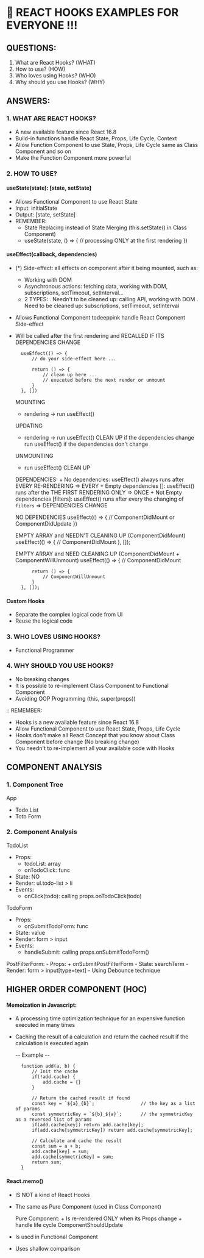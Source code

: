 # :rocket: REACT HOOKS EXAMPLES FOR EVERYONE !!!

## QUESTIONS:
1. What are React Hooks? (WHAT)
2. How to use? (HOW)
3. Who loves using Hooks? (WHO)
4. Why should you use Hooks? (WHY)

## ANSWERS:

### 1. WHAT ARE REACT HOOKS?
- A new available feature since React 16.8
- Build-in functions handle React State, Props, Life Cycle, Context
- Allow Function Component to use State, Props, Life Cycle same as Class Component and so on
- Make the Function Component more powerful

### 2. HOW TO USE?

#### useState(state): [state, setState]
- Allows Functional Component to use React State
- Input: initialState
- Output: [state, setState]
- REMEMBER:
  + State Replacing instead of State Merging (this.setState() in Class Component)
  + useState(state, () => {
    // processing ONLY at the first rendering
  })

#### useEffect(callback, dependencies)

- (*) Side-effect: all effects on component after it being mounted, such as:
    + Working with DOM
    + Asynchronous actions: fetching data, working with DOM, subscriptions, setTimeout, setInterval...
    + 2 TYPES:
        . Needn't to be cleaned up: calling API, working with DOM
        . Need to be cleaned up: subscriptions, setTimeout, setInterval

- Allows Functional Component todeeppink handle React Component Side-effect
- Will be called after the first rendering and RECALLED IF ITS DEPENDENCIES CHANGE

        useEffect(() => {
            // do your side-effect here ...

            return () => {
                // clean up here ...
                // executed before the next render or unmount
            }
        }, [])

    MOUNTING
    - rendering -> run useEffect()

    UPDATING
    - rendering -> run useEffect() CLEAN UP if the dependencies change
                   run useEffect() if the dependencies don't change

    UNMOUNTING
    - run useEffect() CLEAN UP

    DEPENDENCIES: 
        + No dependencies: useEffect() always runs after EVERY RE-RENDERING                         => EVERY
        + Empty dependencies []: useEffect() runs after the THE FIRST RENDERING ONLY                => ONCE
        + Not Empty dependencies [filters]: useEffect() runs after every the changing of `filters`  => DEPENDENCIES CHANGE

    NO DEPENDENCIES
        useEffect(() => {
            // ComponentDidMount or ComponentDidUpdate
        })

    EMPTY ARRAY and NEEDN'T CLEANING UP (ComponentDidMount)
        useEffect(() => {
            // ComponentDidMount
        }, []);

    EMPTY ARRAY and NEED CLEANING UP (ComponentDidMount + ComponentWillUnmount)
        useEffect(() => {
            // ComponentDidMount

            return () => {
                // ComponentWillUnmount
            }
        }, []);
    
#### Custom Hooks
- Separate the complex logical code from UI
- Reuse the logical code

### 3. WHO LOVES USING HOOKS?
- Functional Programmer

### 4. WHY SHOULD YOU USE HOOKS?
- No breaking changes
- It is possible to re-implement Class Component to Functional Component
- Avoiding OOP Programming (this, super(props))

:: REMEMBER:
- Hooks is a new available feature since React 16.8
- Allow Functional Component to use React State, Props, Life Cycle
- Hooks don't make all React Concept that you know about Class Component before change (No breaking change)
- You needn't to re-implement all your available code with Hooks


## COMPONENT ANALYSIS

### 1. Component Tree

App
+ Todo List
+ Toto Form


### 2. Component Analysis

TodoList
  - Props:
      + todoList: array
      + onTodoClick: func
  - State: NO
  - Render: ul.todo-list > li
  - Events:
      + onClick(todo): calling props.onTodoClick(todo)

TodoForm
  - Props:
      + onSubmitTodoForm: func
  - State: value
  - Render: form > input
  - Events:
      + handleSubmit: calling props.onSubmitTodoForm()

PostFilterForm:
    - Props:
        + onSubmitPostFilterForm
    - State: searchTerm
    - Render: form > input[type=text]
    - Using Debounce technique

## HIGHER ORDER COMPONENT (HOC)

#### Memoization in Javascript:
- A processing time optimization technique for an expensive function executed in many times
- Caching the result of a calculation and return the cached result if the calculation is executed again

    -- Example --

        function add(a, b) {
            // Init the cache
            if(!add.cache) {
                add.cache = {}
            }

            // Return the cached result if found
            const key = `${a}_{b}`;                 // the key as a list of params
            const symmetricKey = `${b}_${a}`;       // the symmetricKey as a reversed list of params 
            if(add.cache[key]) return add.cache[key];
            if(add.cache[symmetricKey]) return add.cache[symmetricKey];

            // Calculate and cache the result
            const sum = a + b;
            add.cache[key] = sum;
            add.cache[symmetricKey] = sum;
            return sum;
        }

#### React.memo()
- IS NOT a kind of React Hooks
- The same as Pure Component (used in Class Component)

     Pure Component: 
        + Is re-rendered ONLY when its Props change
        + handle life cycle ComponentShouldUpdate

- Is used in Functional Component
- Uses shallow comparison
